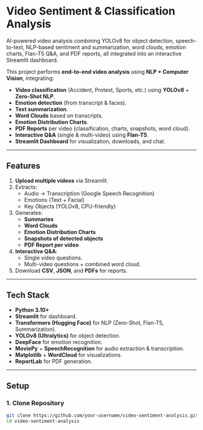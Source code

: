 # Video Sentiment & Classification Analysis
AI-powered video analysis combining YOLOv8 for object detection, speech-to-text, NLP-based sentiment and summarization, word clouds, emotion charts, Flan-T5 Q&amp;A, and PDF reports, all integrated into an interactive Streamlit dashboard.

This project performs **end-to-end video analysis** using **NLP + Computer Vision**, integrating:
- **Video classification** (Accident, Protest, Sports, etc.) using **YOLOv8** + **Zero-Shot NLP**.
- **Emotion detection** (from transcript & faces).
- **Text summarization**.
- **Word Clouds** based on transcripts.
- **Emotion Distribution Charts**.
- **PDF Reports** per video (classification, charts, snapshots, word cloud).
- **Interactive Q&A** (single & multi-video) using **Flan-T5**.
- **Streamlit Dashboard** for visualization, downloads, and chat.

---

## **Features**
1. **Upload multiple videos** via Streamlit.
2. Extracts:
   - Audio → Transcription (Google Speech Recognition)
   - Emotions (Text + Facial)
   - Key Objects (YOLOv8, CPU-friendly)
3. Generates:
   - **Summaries**
   - **Word Clouds**
   - **Emotion Distribution Charts**
   - **Snapshots of detected objects**
   - **PDF Report per video**
4. **Interactive Q&A**:
   - Single video questions.
   - Multi-video questions + combined word cloud.
5. Download **CSV**, **JSON**, and **PDFs** for reports.

---

## **Tech Stack**
- **Python 3.10+**
- **Streamlit** for dashboard.
- **Transformers (Hugging Face)** for NLP (Zero-Shot, Flan-T5, Summarization).
- **YOLOv8 (Ultralytics)** for object detection.
- **DeepFace** for emotion recognition.
- **MoviePy** + **SpeechRecognition** for audio extraction & transcription.
- **Matplotlib** + **WordCloud** for visualizations.
- **ReportLab** for PDF generation.

---

## **Setup**

### 1. Clone Repository
```bash
git clone https://github.com/your-username/video-sentiment-analysis.git
cd video-sentiment-analysis

